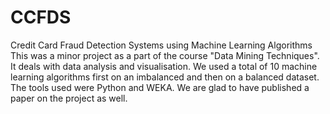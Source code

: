 # CCFDS
Credit Card Fraud Detection Systems using Machine Learning Algorithms
This was a minor project as a part of the course "Data Mining Techniques". It deals with data analysis and visualisation. We used a total of 10 machine learning algorithms first on an imbalanced and then on a balanced dataset. The tools used were Python and WEKA. We are glad to have published a paper on the project as well.
